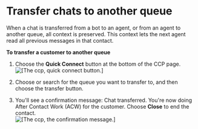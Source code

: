 # Transfer chats to another queue<a name="transfer-chats"></a>

When a chat is transferred from a bot to an agent, or from an agent to another queue, all context is preserved\. This context lets the next agent read all previous messages in that contact\.

**To transfer a customer to another queue**

1. Choose the **Quick Connect** button at the bottom of the CCP page\.  
![\[The ccp, quick connect button.\]](http://docs.aws.amazon.com/connect/latest/adminguide/images/transfer-customer.png)

1. Choose or search for the queue you want to transfer to, and then choose the transfer button\.

1. You'll see a confirmation message: Chat transferred\. You're now doing After Contact Work \(ACW\) for the customer\. Choose **Close** to end the contact\.   
![\[The ccp, the confirmation message.\]](http://docs.aws.amazon.com/connect/latest/adminguide/images/transfer-confirmation.png)